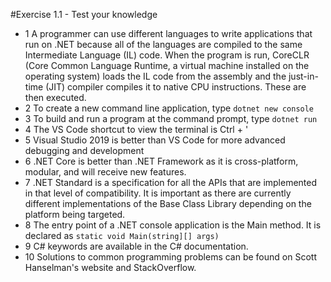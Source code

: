 #Exercise 1.1 - Test your knowledge
- 1 A programmer can use different languages to write applications that run on .NET because all of the languages are compiled to the same Intermediate Language (IL) code. When the program is run, CoreCLR (Core Common Language Runtime, a virtual machine installed on the operating system) loads the IL code from the assembly and the just-in-time (JIT) compiler compiles it to native CPU instructions. These are then executed.
- 2 To create a new command line application, type `dotnet new console`
- 3 To build and run a program at the command prompt, type `dotnet run`
- 4 The VS Code shortcut to view the terminal is Ctrl + '
- 5 Visual Studio 2019 is better than VS Code for more advanced debugging and development
- 6 .NET Core is better than .NET Framework as it is cross-platform, modular, and will receive new features.
- 7 .NET Standard is a specification for all the APIs that are implemented in that level of compatibility. It is important as there are currently different implementations of the Base Class Library depending on the platform being targeted.
- 8 The entry point of a .NET console application is the Main method. It is declared as `static void Main(string][] args)`
- 9 C# keywords are available in the C# documentation.
- 10 Solutions to common programming problems can be found on Scott Hanselman's website and StackOverflow.

